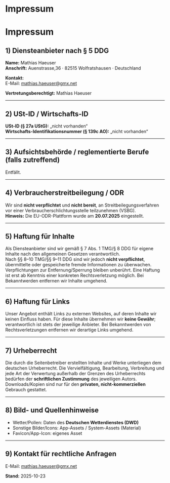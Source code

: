 ﻿# Impressum

# Impressum

## 1) Diensteanbieter nach § 5 DDG
**Name:** Mathias Haeuser  
**Anschrift:** Auenstrasse,36 · 82515 Wolfratshausen · Deutschland

**Kontakt:**  
E-Mail: [mathias.haeuser@gmx.net](mailto:mathias.haeuser@gmx.net)  

**Vertretungsberechtigt:** Mathias Haeuser

---

## 2) USt-ID / Wirtschafts-ID
**USt-ID (§ 27a UStG):** „nicht vorhanden“  
**Wirtschafts-Identifikationsnummer (§ 139c AO):** „nicht vorhanden“

---

## 3) Aufsichtsbehörde / reglementierte Berufe (falls zutreffend)
Entfällt.

---

## 4) Verbraucher­streit­beilegung / ODR
Wir sind **nicht verpflichtet** und **nicht bereit**, an Streitbeilegungsverfahren vor einer Verbraucher­schlichtungsstelle teilzunehmen (VSBG).  
**Hinweis:** Die EU-ODR-Plattform wurde am **20.07.2025** eingestellt.

---

## 5) Haftung für Inhalte
Als Diensteanbieter sind wir gemäß § 7 Abs. 1 TMG/§ 8 DDG für eigene Inhalte nach den allgemeinen Gesetzen verantwortlich.  
Nach §§ 8–10 TMG/§§ 9–11 DDG sind wir jedoch **nicht verpflichtet**, übermittelte oder gespeicherte fremde Informationen zu überwachen. Verpflichtungen zur Entfernung/Sperrung bleiben unberührt. Eine Haftung ist erst ab Kenntnis einer konkreten Rechtsverletzung möglich. Bei Bekanntwerden entfernen wir Inhalte umgehend.

---

## 6) Haftung für Links
Unser Angebot enthält Links zu externen Websites, auf deren Inhalte wir keinen Einfluss haben. Für diese Inhalte übernehmen wir **keine Gewähr**; verantwortlich ist stets der jeweilige Anbieter. Bei Bekanntwerden von Rechtsverletzungen entfernen wir derartige Links umgehend.

---

## 7) Urheberrecht
Die durch die Seitenbetreiber erstellten Inhalte und Werke unterliegen dem deutschen Urheberrecht. Die Vervielfältigung, Bearbeitung, Verbreitung und jede Art der Verwertung außerhalb der Grenzen des Urheberrechts bedürfen der **schriftlichen Zustimmung** des jeweiligen Autors. Downloads/Kopien sind nur für den **privaten, nicht-kommerziellen** Gebrauch gestattet.

---

## 8) Bild- und Quellenhinweise
- Wetter/Pollen: Daten des **Deutschen Wetterdienstes (DWD)**  
- Sonstige Bilder/Icons: App-Assets / System-Assets (Material)  
- Favicon/App-Icon: eigenes Asset

---

## 9) Kontakt für rechtliche Anfragen
E-Mail: [mathias.haeuser@gmx.net](mailto:mathias.haeuser@gmx.net)

**Stand:** 2025-10-23  
